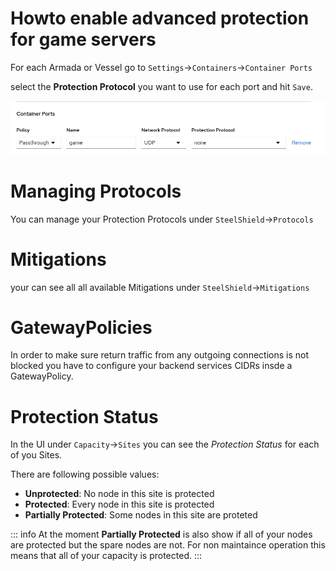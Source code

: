 # Howto enable advanced protection for game servers

For each Armada or Vessel go to `Settings`->`Containers`->`Container Ports`

select the **Protection Protocol** you want to use for each port and hit `Save`.

![Ports](images/ports.png)


# Managing Protocols
You can manage your Protection Protocols under `SteelShield`->`Protocols`


# Mitigations
your can see all all available Mitigations under `SteelShield`->`Mitigations`


# GatewayPolicies
In order to make sure return traffic from any outgoing connections is not blocked you have to configure your backend services CIDRs insde a GatewayPolicy.

# Protection Status
In the UI under `Capacity`->`Sites` you can see the *Protection Status* for each of you Sites.

There are following possible values:

- **Unprotected**: No node in this site is protected
- **Protected**: Every node in this site is protected
- **Partially Protected**: Some nodes in this site are proteted

::: info
At the moment **Partially Protected** is also show if all of your nodes are protected but the spare nodes are not.
For non maintaince operation this means that all of your capacity is protected.
:::
